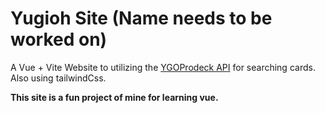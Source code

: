 # Yugioh Site (Name needs to be worked on)
A Vue + Vite Website to utilizing the [YGOProdeck API](https://ygoprodeck.com/api-guide/) for searching cards.
Also using tailwindCss.

**This site is a fun project of mine for learning vue.**
 
 
